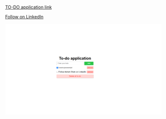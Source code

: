 [TO-DO application link](https://iamashishshah.github.io/to-do/)

[Follow on LinkedIn](https://www.linkedin.com/in/thisisashishshah/)

![Image preview](/01AllProjectsFromCohort/03Todo/image.png)
